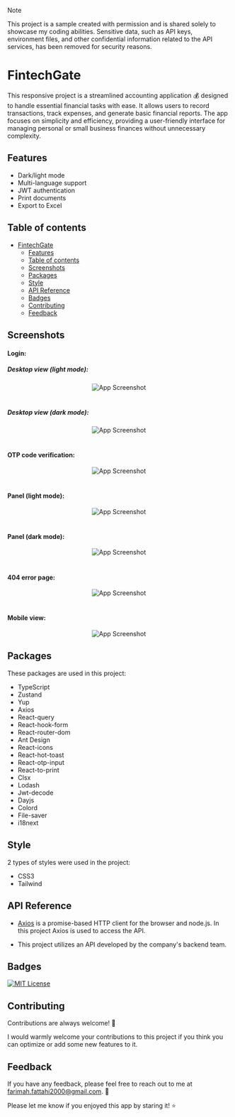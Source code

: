 > [!NOTE]  
> This project is a sample created with permission and is shared solely to showcase my coding abilities. Sensitive data, such as API keys, environment files, and other confidential information related to the API services, has been removed for security reasons.

# FintechGate

This responsive project is a streamlined accounting application :moneybag: designed to handle essential financial tasks with ease. It allows users to record transactions, track expenses, and generate basic financial reports. The app focuses on simplicity and efficiency, providing a user-friendly interface for managing personal or small business finances without unnecessary complexity.

## Features

- Dark/light mode
- Multi-language support
- JWT authentication
- Print documents
- Export to Excel

## Table of contents

- [FintechGate](#FintechGate)
  * [Features](#features)
  * [Table of contents](#table-of-contents)
  * [Screenshots](#screenshots)
  * [Packages](#packages)
  * [Style](#style)
  * [API Reference](#api-reference)
  * [Badges](#badges)
  * [Contributing](#contributing)
  * [Feedback](#feedback)

## Screenshots

#### Login:
##### Desktop view (light mode):

  <div align="center">

![App Screenshot](https://github.com/user-attachments/assets/bd452221-0058-4e7e-bd7d-6a360eb7eda5)

  
  </div>
  
  #
  ##### Desktop view (dark mode):
  <div align="center">

![App Screenshot](https://github.com/user-attachments/assets/4e57f644-6b2d-4122-8fb3-35ce4df944c9)
 
  </div>
  
  #

#### OTP code verification:
 <div align="center">

![App Screenshot](https://github.com/user-attachments/assets/74291055-17c3-4a08-920c-0aa7b5a2d33c)



  </div>
  
  #

  #### Panel (light mode):

  <div align="center">

![App Screenshot](https://github.com/user-attachments/assets/90aaca41-6107-42ff-9f97-3807fc1de553)

  </div>

   #

   #### Panel (dark mode):

  <div align="center">

![App Screenshot](https://github.com/user-attachments/assets/219cce67-a312-4e09-89df-d531e4b0eb78)


  </div>

   #

  #### 404 error page:

  <div align="center">

![App Screenshot](https://github.com/user-attachments/assets/7f9505bb-8ebf-4e6f-98ee-04caaa51dd61)
  
  </div>
  
  #

#### Mobile view:

  <div align="center">

![App Screenshot](https://github.com/user-attachments/assets/adc71f8f-6c88-41d3-b636-c5c396ead42a)

  </div>

## Packages

These packages are used in this project:

- TypeScript
- Zustand
- Yup
- Axios
- React-query
- React-hook-form
- React-router-dom
- Ant Design
- React-icons
- React-hot-toast
- React-otp-input
- React-to-print
- Clsx
- Lodash
- Jwt-decode
- Dayjs
- Colord
- File-saver
- i18next


## Style
2 types of styles were used in the project:

- CSS3
- Tailwind


## API Reference

- [Axios](https://axios-http.com/) is a promise-based HTTP client for the browser and node.js. In this project Axios is used to access the API.

- This project utilizes an API developed by the company's backend team.

## Badges

[![MIT License](https://img.shields.io/github/repo-size/Farimah71/FintechGate?style=flat-square)](https://choosealicense.com/licenses/mit/)


## Contributing

Contributions are always welcome! :seedling:

I would warmly welcome your contributions to this project if you think you can optimize or add some new features to it.



## Feedback

If you have any feedback, please feel free to reach out to me at farimah.fattahi2000@gmail.com. :email:

Please let me know if you enjoyed this app by staring it! :star:
